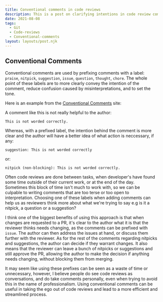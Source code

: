 ```yaml
---
title: Conventional comments in code reviews
description: This is a post on clarifying intentions in code review comments by using conventional comments
date: 2021-08-08
tags:
  - Git
  - Code-reviews
  - Conventional-comments
layout: layouts/post.njk
---
```


## Conventional Comments

Conventional comments are used by prefixing comments with a label: `praise`, `nitpick`, `suggestion`, `issue`, `question`, `thought`, `chore`. The whole point of these labels are to more clearly convey the intention of the comment, reduce confusion caused by misinterpretations, and to set the tone.

Here is an example from the [Conventional Comments](https://conventionalcomments.org/) site:

A comment like this is not really helpful to the author:

```
This is not worded correctly.
```

Whereas, with a prefixed label, the intention behind the comment is more clear and the author will have a better idea of what action is neccessary, if any:

```
suggestion: This is not worded correctly
```

or:

```
nitpick (non-blocking): This is not worded correctly.
```

Often code reviews are done between tasks, when developer's have found some time outside of their current work, or at the end of the day. Sometimes this block of time isn't much to work with, so we can be culpable to writing comments that are too terse or too open to interpretation. Choosing one of these labels when adding comments can help us as reviewers think more about what we're trying to say e.g is it a nitpick, a question or a suggestion?

I think one of the biggest benefits of using this approach is that when changes are requested to a PR, it's clear to the author what it is that the reviewer thinks needs changing, as the comments can be prefixed with `issue`. The author can then address the issues at hand, or discuss them further with the reviewer. As for the rest of the comments regarding nitpicks and suggestions, the author can decide if they warrant changes. It also means that the reviewer can leave a bunch of nitpicks or suggestions and still approve the PR, allowing the author to make the decision if anything needs changing, without blocking them from merging.

It may seem like using these prefixes can be seen as a waste of time or unnecessary, however, I believe people do see code reviews as conversations, and do take comments personally, even when trying to avoid this in the name of professionalism. Using conventional comments can be useful in taking the ego out of code reviews and lead to a more efficient and streamlined process.
